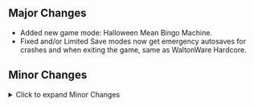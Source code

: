 ## Major Changes

- Added new game mode: Halloween Mean Bingo Machine.
- Fixed and/or Limited Save modes now get emergency autosaves for crashes and when exiting the game, same as WaltonWare Hardcore.

## Minor Changes

<details>
<summary>Click to expand Minor Changes</summary>

- Adjusted the rotation of several goal randomization locations
  - The Terrorist Commander on Liberty Island now looks out over the North Dock when he's on the base of the statue
  - The location near the water valves in Brooklyn Bridge Station now looks towards the steam vents instead of looking at the wall
  - The location on the East side of the Rooks' territory in Brooklyn Bridge Station now looks into the hall area, instead of towards the fence
  - The location in Manderley's bathroom in mission 5 now looks towards the door instead of the wall
  - The location in the UNATCO HQ West office in mission 5 now looks vaguely towards the center of the room, instead of being perfectly parallel with the wall
- Adjusted the location of the character in the North-West corner of Brooklyn Bridge station slightly so that they won't end up inside a box when containers get shuffled sometimes
- Slightly reduced the number of Jack-o-Lanterns when they are enabled
- Mr. H is now a setting in the advanced settings window. He's on by default in Halloween modes
- The WaltonWare countdown at the end of a loop now makes a crash save
- Crash saves and autosaves no longer overwrite each other
- Mr. H now causes less chaos in UNATCO, Tong's base, and the Vandenberg computer room (where you meet Gary)
- Tweaked seeding of Mr. H spawn locations

</details>
